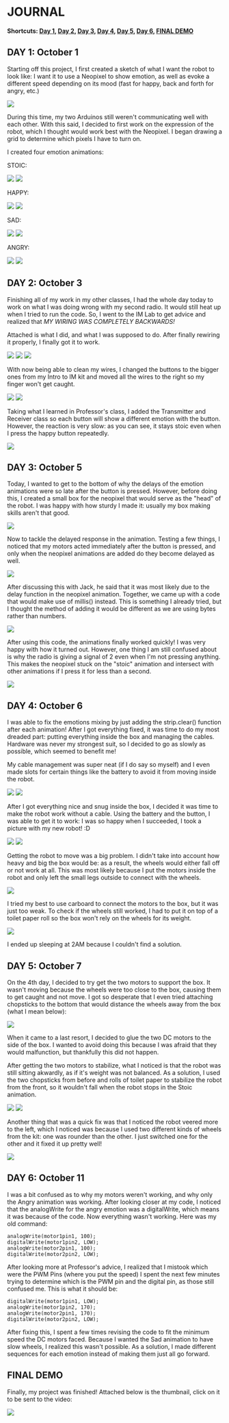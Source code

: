 # JOURNAL
**Shortcuts: [Day 1](journal.md#day-1-october-1), [Day 2](journal.md#day-2-october-3), [Day 3](journal.md#day-3-october-5), [Day 4](journal.md#day-4-october-6), [Day 5](journal.md#day-5-october-7), [Day 6](journal.md#day-6-october-11), [FINAL DEMO](journal.md#final-demo)**

## DAY 1: October 1

Starting off this project, I first created a sketch of what I want the robot to look like: I want it to use a Neopixel to show emotion, as well as evoke a different speed depending on its mood (fast for happy, back and forth for angry, etc.)

![](images/sketch.jpg)


During this time, my two Arduinos still weren't communicating well with each other. With this said, I decided to first work on the expression of the robot, which I thought would work best with the Neopixel. I began drawing a grid to determine which pixels I have to turn on.

I created four emotion animations:

STOIC:

![](images/stoic.jpg)
![](images/stoic.gif)

HAPPY:

![](images/happy.jpg)
![](images/happy.gif)

SAD:

![](images/sad.jpg)
![](images/sad.gif)

ANGRY:

![](images/angry.jpg)
![](images/angry.gif)

## DAY 2: October 3

Finishing all of my work in my other classes, I had the whole day today to work on what I was doing wrong with my second radio. It would still heat up when I tried to run the code. So, I went to the IM Lab to get advice and realized that *MY WIRING WAS COMPLETELY BACKWARDS!*

Attached is what I did, and what I was supposed to do. After finally rewiring it properly, I finally got it to work.

![](images/myVersion.jpg)
![](images/actualVersion.jpg)
![](images/finally.gif)


With now being able to clean my wires, I changed the buttons to the bigger ones from my Intro to IM kit and moved all the wires to the right so my finger won't get caught.

![](images/messyButtons.jpg)
![](images/cleanButton.jpg)


Taking what I learned in Professor's class, I added the Transmitter and Receiver class so each button will show a different emotion with the button. However, the reaction is very slow: as you can see, it stays stoic even when I press the happy button repeatedly.

![](images/slowReaction.gif)

## DAY 3: October 5

Today, I wanted to get to the bottom of why the delays of the emotion animations were so late after the button is pressed. However, before doing this, I created a small box for the neopixel that would serve as the "head" of the robot. I was happy with how sturdy I made it: usually my box making skills aren't that good.

![](images/neoBox.gif)


Now to tackle the delayed response in the animation. Testing a few things, I noticed that my motors acted immediately after the button is pressed, and only when the neopixel animations are added do they become delayed as well.

![](images/fastMotors.gif)


After discussing this with Jack, he said that it was most likely due to the delay function in the neopixel animation. Together, we came up with a code that would make use of millis() instead. This is something I already tried, but I thought the method of adding it would be different as we are using bytes rather than numbers.

![](images/jackNotes.jpg)


After using this code, the animations finally worked quickly! I was very happy with how it turned out. However, one thing I am still confused about is why the radio is giving a signal of 2 even when I'm not pressing anything. This makes the neopixel stuck on the "stoic" animation and intersect with other animations if I press it for less than a second.

![](images/emotionMix.gif)

## DAY 4: October 6

I was able to fix the emotions mixing by just adding the strip.clear() function after each animation! After I got everything fixed, it was time to do my most dreaded part: putting everything inside the box and managing the cables. Hardware was never my strongest suit, so I decided to go as slowly as possible, which seemed to benefit me!

My cable management was super neat (if I do say so myself) and I even made slots for certain things like the battery to avoid it from moving inside the robot.

![](images/cableManagement.jpg)
![](images/cardboardSlot.jpg)

After I got everything nice and snug inside the box, I decided it was time to make the robot work without a cable. Using the battery and the button, I was able to get it to work: I was so happy when I succeeded, I took a picture with my new robot! :D

![](images/noCable.gif)
![](images/smileRobot.jpg)

Getting the robot to move was a big problem. I didn't take into account how heavy and big the box would be: as a result, the wheels would either fall off or not work at all. This was most likely because I put the motors inside the robot and only left the small legs outside to connect with the wheels.

![](images/notMoving.gif)

I tried my best to use carboard to connect the motors to the box, but it was just too weak. To check if the wheels still worked, I had to put it on top of a toilet paper roll so the box won't rely on the wheels for its weight.

![](images/supportWheels.gif)

I ended up sleeping at 2AM because I couldn't find a solution.

## DAY 5: October 7

On the 4th day, I decided to try get the two motors to support the box. It wasn't moving because the wheels were too close to the box, causing them to get caught and not move. I got so desperate that I even tried attaching chopsticks to the bottom that would distance the wheels away from the box (what I mean below):

![](images/chopsticks.jpg)

When it came to a last resort, I decided to glue the two DC motors to the side of the box. I wanted to avoid doing this because I was afraid that they would malfunction, but thankfully this did not happen.

After getting the two motors to stabilize, what I noticed is that the robot was still sitting akwardly, as if it's weight was not balanced. As a solution, I used the two chopsticks from before and rolls of toilet paper to stabilize the robot from the front, so it wouldn't fall when the robot stops in the Stoic animation.

![](images/smoothStop.gif)
![](images/stabilized.png)

Another thing that was a quick fix was that I noticed the robot veered more to the left, which I noticed was because I used two different kinds of wheels from the kit: one was rounder than the other. I just switched one for the other and it fixed it up pretty well!

![](images/differentWheels.jpg)

## DAY 6: October 11

I was a bit confused as to why my motors weren't working, and why only the Angry animation was working. After looking closer at my code, I noticed that the analogWrite for the angry emotion was a digitalWrite, which means it was because of the code. Now everything wasn't working. Here was my old command:

    analogWrite(motor1pin1, 100);
    digitalWrite(motor1pin2, LOW);
    analogWrite(motor2pin1, 100);
    digitalWrite(motor2pin2, LOW);

After looking more at Professor's advice, I realized that I mistook which were the PWM Pins (where you put the speed) I spent the next few minutes trying to determine which is the PWM pin and the digital pin, as those still confused me. This is what it should be:
    
    digitalWrite(motor1pin1, LOW);
    analogWrite(motor1pin2, 170);
    analogWrite(motor2pin1, 170);
    digitalWrite(motor2pin2, LOW);
    
 After fixing this, I spent a few times revising the code to fit the minimum speed the DC motors faced. Because I wanted the Sad animation to have slow wheels, I realized this wasn't possible. As a solution, I made different sequences for each emotion instead of making them just all go forward.

## FINAL DEMO

Finally, my project was finished! Attached below is the thumbnail, click on it to be sent to the video:


[![](images/thumbnail.png)](https://youtu.be/BWFWNwsflnM)
